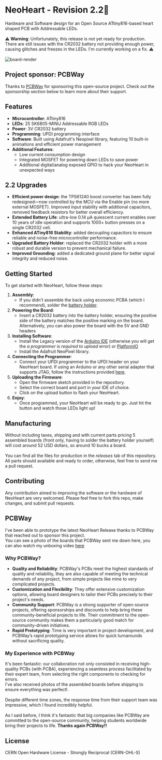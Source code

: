# NeoHeart - Revision 2.2🎉
Hardware and Software design for an Open Source ATtiny816-based heart shaped PCB with Addressable LEDs.
<br><br>⚠️ **Warning**: Unfortunately, this release is not yet ready for production. There are still issues with the CR2032 battery not providing enough power, causing glitches and freezes in the LEDs. I'm currently working on a fix. ⚠️
<br><br>![board-render](https://github.com/fellettigiacomo/NeoHeart/blob/main/images/render.png?raw=true)
## Project sponsor: PCBWay
Thanks to [PCBWay](https://www.pcbway.com/) for sponsoring this open-source project. Check out the sponsorship section below to learn more about their support.

## Features

- **Microcontroller**: ATtiny816
- **LEDs**: 25 SK6805-MINIJ Addressable RGB LEDs
- **Power**: 3V CR2032 battery
- **Programming**: UPDI programming interface
- **Software**: Built using Adafruit's Neopixel library, featuring 10 built-in animations and efficient power management
- **Additional Features**:
  - Low current consumption design
  - Integrated MOSFET for powering down LEDs to save power
  - Additional digital/analog exposed GPIO to hack your NeoHeart in unexpected ways
  
## 2.2 Upgrades

- **Efficient power design**: the TPS61240 boost converter has been fully redesigned—now controlled by the MCU via the Enable pin (no more external MOSFET). Improved input stability with additional capacitors, removed feedback resistors for better overall efficiency.
- **Extended Battery Life**: ultra-low 0.14 µA quiescent current enables over 10 years of idle operation and supports 1000+ button presses on a single CR2032 cell.
- **Enhanced ATiny816 Stability**: added decoupling capacitors to ensure reliable and noise-free microcontroller performance.
- **Upgraded Battery Holder**: replaced the CR2032 holder with a more robust and durable version to prevent mechanical failure.
- **Improved Grounding**: added a dedicated ground plane for better signal integrity and reduced noise.
    
## Getting Started

To get started with NeoHeart, follow these steps:
1. **Assembly**: 
   - If you didn't assemble the back using economic PCBA (which I recommend), solder the [battery holder](https://aliexpress.com/item/1005005506756152.html).
2. **Powering the Board**:
   - Insert a CR2032 battery into the battery holder, ensuring the positive side of the battery matches the positive marking on the board. Alternatively, you can also power the board with the 5V and GND headers
3. **Installing Software**:
   - Install the Legacy version of the [Arduino IDE](https://www.arduino.cc/en/software) (otherwise you will get the *a programmer is required to upload* error) or [PlatformIO](https://platformio.org/platformio-ide)
   - Install the Adafruit NeoPixel library.
4. **Connecting the Programmer**:
   - Connect your UPDI programmer to the UPDI header on your NeoHeart board. If using an Arduino or any other serial adapter that supports JTAG, follow the instructions provided [here](https://github.com/ElTangas/jtag2updi).
5. **Uploading the Firmware**:
   - Open the firmware sketch provided in the repository.
   - Select the correct board and port in your IDE of choice.
   - Click on the upload button to flash your NeoHeart.
6. **Enjoy**:
   - Once programmed, your NeoHeart will be ready to go. Just hit the button and watch those LEDs light up!

## Manufacturing
Without including taxes, shipping and with current parts pricing 5 assembled boards (front only, having to solder the battery holder yourself) will cost around 52 USD dollars, so around 10 bucks a board.
<br><br>You can find all the files for production in the *releases* tab of this repository.
<br>All parts should available and ready to order, otherwise, feel free to send me a pull request.

## Contributing
Any contribution aimed to improving the software or the hardware of NeoHeart are very welcomed. 
Please feel free to fork this repo, make changes, and submit pull requests.

## PCBWay
I've been able to prototype the latest NeoHeart Release thanks to PCBWay that reached out to sponsor this project.
<br> You can see a photo of the boards that PCBWay sent me down here, you can also watch my unboxing video [here](https://youtu.be/b7MC2HfKiS8)
### Why PCBWay?
- **Quality and Reliability**: PCBWay's PCBs meet the highest standards of quality and reliability, they are also capable of meeting the technical demands of any project, from simple projects like mine to very complicated projects.
- **Customization and Flexibility**: They offer extensive customization options, allowing board designers to tailor their PCBs precisely to their project's needs.
- **Community Support**: PCBWay is a strong supporter of open-source projects, offering sponsorships and discounts to help bring these community-beneficial projects to life. Their commitment to the open-source community makes them a particularly good match for community-driven initiatives.
- **Rapid Prototyping**: Time is very important in project development, and PCBWay’s rapid prototyping service allows for quick turnarounds without sacrificing quality.

### My Experience with PCBWay
It's been fantastic: our collaboration not only consisted in receiving high-quality PCBs (with PCBA), experiencing a seamless process facilitated by their expert team, from selecting the right components to checking for errors. 
<br>I've also received photos of the assembled boards before shipping to ensure everything was perfect!.
<br><br>Despite different time zones, the response time from their support team was impressive, which I found incredibly helpful.
<br><br>As I said before, I think it's fantastic that big companies like PCBWay are committed to the open-source community, helping students worldwide bring their projects to life. <b> Thanks again PCBWay!! </b>

## License
CERN Open Hardware License - Strongly Reciprocal (CERN-OHL-S)
